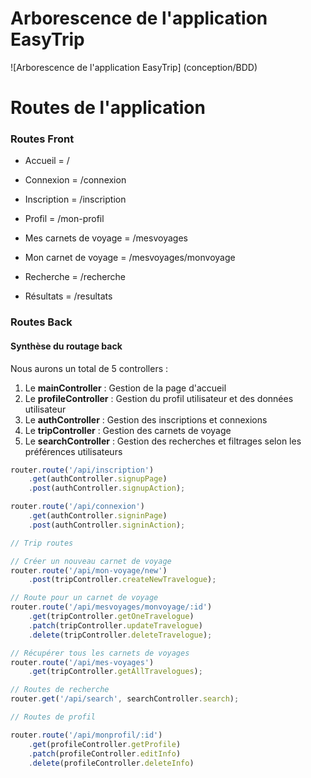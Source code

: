 # Arborescence de l'application EasyTrip 

![Arborescence de l'application EasyTrip]
(conception/BDD)

# Routes de l'application

### Routes Front

- Accueil = /

- Connexion = /connexion

- Inscription = /inscription

- Profil = /mon-profil

- Mes carnets de voyage = /mesvoyages
  
- Mon carnet de voyage = /mesvoyages/monvoyage
  
- Recherche = /recherche
  
- Résultats = /resultats

### Routes Back

#### Synthèse du routage back

Nous aurons un total de 5 controllers : 

1. Le **mainController** : Gestion de la page d'accueil
2. Le **profileController** : Gestion du profil utilisateur et des données utilisateur 
3. Le **authController** : Gestion des inscriptions et connexions
4. Le **tripController** : Gestion des carnets de voyage
5. Le **searchController** : Gestion des recherches et filtrages selon les préférences utilisateurs

```javascript
router.route('/api/inscription')
    .get(authController.signupPage)
    .post(authController.signupAction);

router.route('/api/connexion')
    .get(authController.signinPage)
    .post(authController.signinAction);

// Trip routes

// Créer un nouveau carnet de voyage
router.route('/api/mon-voyage/new')
    .post(tripController.createNewTravelogue);

// Route pour un carnet de voyage
router.route('/api/mesvoyages/monvoyage/:id')
    .get(tripController.getOneTravelogue)
    .patch(tripController.updateTravelogue)
    .delete(tripController.deleteTravelogue);

// Récupérer tous les carnets de voyages
router.route('/api/mes-voyages')
    .get(tripController.getAllTravelogues);

// Routes de recherche
router.get('/api/search', searchController.search);

// Routes de profil

router.route('/api/monprofil/:id')
    .get(profileController.getProfile)
    .patch(profileController.editInfo)
    .delete(profileController.deleteInfo)
```
